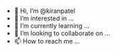 - 👋 Hi, I’m @kiranpatel
- 👀 I’m interested in ...
- 🌱 I’m currently learning ...
- 💞️ I’m looking to collaborate on ...
- 📫 How to reach me ...

<!---
kiranmanektech/kiranmanektech is a ✨ special ✨ repository because its `README.md` (this file) appears on your GitHub profile.
You can click the Preview link to take a look at your changes.
--->
